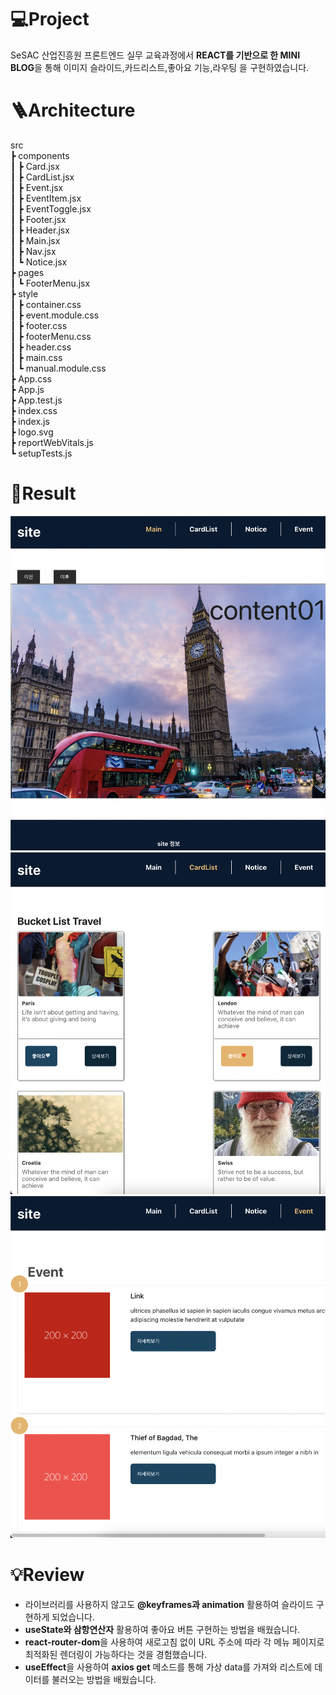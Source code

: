
# 💻Project

SeSAC 산업진흥원 프론트엔드 실무 교육과정에서 **REACT를 기반으로 한 MINI BLOG**을 통해 이미지 슬라이드,카드리스트,좋아요 기능,라우팅 을 구현하였습니다.


# 🪜Architecture
src  
 ┣ components  
 ┃ ┣ Card.jsx  
 ┃ ┣ CardList.jsx  
 ┃ ┣ Event.jsx  
 ┃ ┣ EventItem.jsx  
 ┃ ┣ EventToggle.jsx  
 ┃ ┣ Footer.jsx  
 ┃ ┣ Header.jsx  
 ┃ ┣ Main.jsx  
 ┃ ┣ Nav.jsx  
 ┃ ┗ Notice.jsx  
 ┣ pages  
 ┃ ┗ FooterMenu.jsx  
 ┣ style  
 ┃ ┣ container.css  
 ┃ ┣ event.module.css  
 ┃ ┣ footer.css  
 ┃ ┣ footerMenu.css  
 ┃ ┣ header.css  
 ┃ ┣ main.css  
 ┃ ┗ manual.module.css  
 ┣ App.css  
 ┣ App.js  
 ┣ App.test.js  
 ┣ index.css  
 ┣ index.js  
 ┣ logo.svg  
 ┣ reportWebVitals.js  
 ┗ setupTests.js

# 🚀Result
![project1](public/images/blog1.png)
![project2](public/images/blog2.png)
![project3](public/images/blog3.png)

# 💡Review

- 라이브러리를 사용하지 않고도 **@keyframes과 animation** 활용하여 슬라이드 구현하게 되었습니다.
- **useState와 삼항연산자** 활용하여 좋아요 버튼 구현하는 방법을 배웠습니다.
- **react-router-dom**을 사용하여  새로고침 없이 URL 주소에 따라 각 메뉴 페이지로 최적화된 렌더링이 가능하다는 것을 경험했습니다.
- **useEffect**을 사용하여 **axios get** 메소드를 통해 가상 data를 가져와 리스트에 데이터를 불러오는 방법을 배웠습니다.